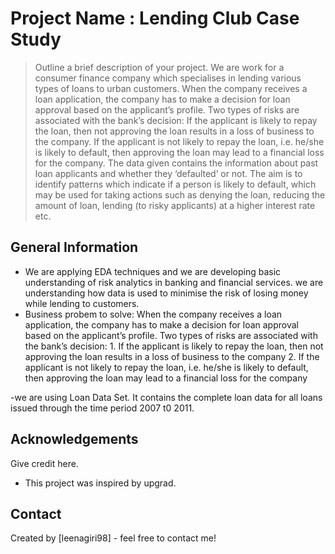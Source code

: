 # Project Name : Lending Club Case Study

> Outline a brief description of your project.
We are work for a consumer finance company which specialises in lending various types of loans to urban customers. 
When the company receives a loan application, the company has to make a decision for loan approval based on the applicant’s profile. 
Two types of risks are associated with the bank’s decision: 
If the applicant is likely to repay the loan, then not approving the loan results in a loss of business to the company.
If the applicant is not likely to repay the loan, i.e. he/she is likely to default, then approving the loan may lead to a financial loss for the company.
The data given contains the information about past loan applicants and whether they ‘defaulted’ or not.
The aim is to identify patterns which indicate if a person is likely to default, which may be used for taking actions such as denying the loan, reducing the amount of loan,
lending (to risky applicants) at a higher interest rate etc.


## General Information
- We are applying EDA techniques  and we are developing basic understanding of  risk analytics in banking and financial services.
  we are understanding how data is used to minimise the risk of losing money while lending to customers.
- Business probem to solve:
		When the company receives a loan application, the company has to make a decision for loan approval based on the applicant’s profile. 
		Two types of risks are associated with the bank’s decision:
			1. If the applicant is likely to repay the loan, then not approving the loan results in a loss of business to the company
			2. If the applicant is not likely to repay the loan, i.e. he/she is likely to default, then approving the loan may lead to a financial loss for the company

-we are using Loan Data Set. It contains the complete loan data for all loans issued through the time period 2007 t0 2011.

## Acknowledgements
Give credit here.
- This project was inspired by upgrad.


## Contact
Created by [leenagiri98] - feel free to contact me!
